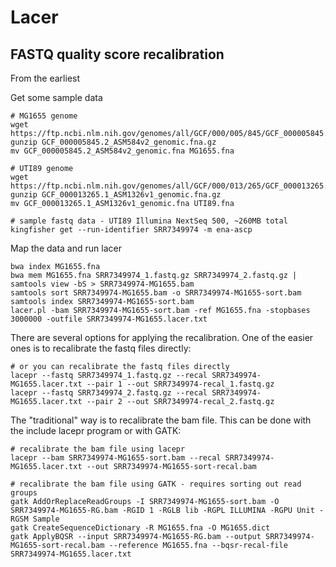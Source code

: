 # Lacer
## FASTQ quality score recalibration
From the earliest 

Get some sample data
```
# MG1655 genome
wget https://ftp.ncbi.nlm.nih.gov/genomes/all/GCF/000/005/845/GCF_000005845.2_ASM584v2/GCF_000005845.2_ASM584v2_genomic.fna.gz
gunzip GCF_000005845.2_ASM584v2_genomic.fna.gz
mv GCF_000005845.2_ASM584v2_genomic.fna MG1655.fna

# UTI89 genome
wget https://ftp.ncbi.nlm.nih.gov/genomes/all/GCF/000/013/265/GCF_000013265.1_ASM1326v1/GCF_000013265.1_ASM1326v1_genomic.fna.gz
gunzip GCF_000013265.1_ASM1326v1_genomic.fna.gz
mv GCF_000013265.1_ASM1326v1_genomic.fna UTI89.fna

# sample fastq data - UTI89 Illumina NextSeq 500, ~260MB total
kingfisher get --run-identifier SRR7349974 -m ena-ascp
```

Map the data and run lacer
```
bwa index MG1655.fna
bwa mem MG1655.fna SRR7349974_1.fastq.gz SRR7349974_2.fastq.gz | samtools view -bS > SRR7349974-MG1655.bam
samtools sort SRR7349974-MG1655.bam -o SRR7349974-MG1655-sort.bam
samtools index SRR7349974-MG1655-sort.bam
lacer.pl -bam SRR7349974-MG1655-sort.bam -ref MG1655.fna -stopbases 3000000 -outfile SRR7349974-MG1655.lacer.txt
```

There are several options for applying the recalibration. One of the easier ones is to recalibrate the fastq files directly:
```
# or you can recalibrate the fastq files directly
lacepr --fastq SRR7349974_1.fastq.gz --recal SRR7349974-MG1655.lacer.txt --pair 1 --out SRR7349974-recal_1.fastq.gz
lacepr --fastq SRR7349974_2.fastq.gz --recal SRR7349974-MG1655.lacer.txt --pair 2 --out SRR7349974-recal_2.fastq.gz
```

The "traditional" way is to recalibrate the bam file. This can be done with the include lacepr program or with GATK:
```
# recalibrate the bam file using lacepr
lacepr --bam SRR7349974-MG1655-sort.bam --recal SRR7349974-MG1655.lacer.txt --out SRR7349974-MG1655-sort-recal.bam

# recalibrate the bam file using GATK - requires sorting out read groups
gatk AddOrReplaceReadGroups -I SRR7349974-MG1655-sort.bam -O SRR7349974-MG1655-RG.bam -RGID 1 -RGLB lib -RGPL ILLUMINA -RGPU Unit -RGSM Sample
gatk CreateSequenceDictionary -R MG1655.fna -O MG1655.dict
gatk ApplyBQSR --input SRR7349974-MG1655-RG.bam --output SRR7349974-MG1655-sort-recal.bam --reference MG1655.fna --bqsr-recal-file SRR7349974-MG1655.lacer.txt
```
